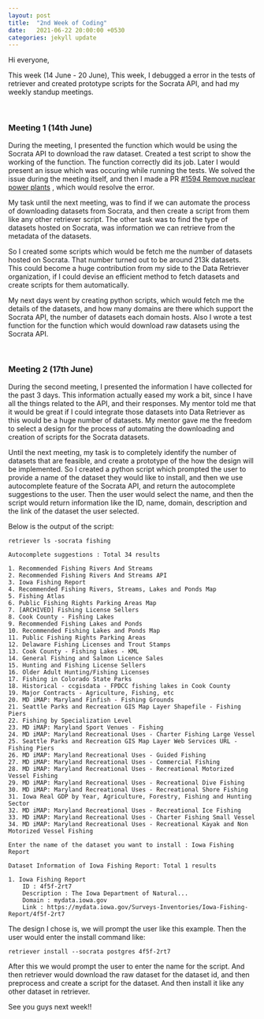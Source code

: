 ```yaml
---
layout: post
title:  "2nd Week of Coding"
date:   2021-06-22 20:00:00 +0530
categories: jekyll update
---
```

Hi everyone,

This week (14 June - 20 June), This week, I debugged a error in the tests of retriever and created prototype scripts for the Socrata API, and had my weekly standup meetings.

&nbsp;

### Meeting 1 (14th June)

During the meeting, I presented the function which would be using the Socrata API to download the raw dataset. Created a test script to show the working of the function. The function correctly did its job. Later I would present an issue which was occuring while running the tests. We solved the issue during the meeting itself, and then I made a PR [#1594 Remove nuclear power plants](https://github.com/weecology/retriever/pull/1594) , which would resolve the error.

My task until the next meeting, was to find if we can automate the process of downloading datasets from Socrata, and then create a script from them like any other retriever script. The other task was to find the type of datasets hosted on Socrata, was information we can retrieve from the metadata of the datasets.

So I created some scripts which would be fetch me the number of datasets hosted on Socrata. That number turned out to be around 213k datasets. This could become a huge contribution from my side to the Data Retriever organization, if I could devise an efficient method to fetch datasets and create scripts for them automatically.

My next days went by creating python scripts, which would fetch me the details of the datasets, and how many domains are there which support the Socrata API, the number of datasets each domain hosts. Also I wrote a test function for the function which would download raw datasets using the Socrata API.

&nbsp;

### Meeting 2 (17th June)

During the second meeting, I presented the information I have collected for the past 3 days. This information actually eased my work a bit, since I have all the things related to the API, and their responses. My mentor told me that it would be great if I could integrate those datasets into Data Retriever as this would be a huge number of datasets. My mentor gave me the freedom to select a design for the process of automating the downloading and creation of scripts for the Socrata datasets.

Until the next meeting, my task is to completely identify the number of datasets that are feasible, and create a prototype of the how the design will be implemented. So I created a python script which prompted the user to provide a name of the dataset they would like to install, and then we use autocomplete feature of the Socrata API, and return the autocomplete suggestions to the user. Then the user would select the name, and then the script would return information like the ID, name, domain, description and the link of the dataset the user selected.

Below is the output of the script:

```text
retriever ls -socrata fishing

Autocomplete suggestions : Total 34 results

1. Recommended Fishing Rivers And Streams
2. Recommended Fishing Rivers And Streams API
3. Iowa Fishing Report
4. Recommended Fishing Rivers, Streams, Lakes and Ponds Map
5. Fishing Atlas
6. Public Fishing Rights Parking Areas Map
7. [ARCHIVED] Fishing License Sellers
8. Cook County - Fishing Lakes
9. Recommended Fishing Lakes and Ponds
10. Recommended Fishing Lakes and Ponds Map
11. Public Fishing Rights Parking Areas
12. Delaware Fishing Licenses and Trout Stamps
13. Cook County - Fishing Lakes - KML
14. General Fishing and Salmon Licence Sales
15. Hunting and Fishing License Sellers
16. Older Adult Hunting/Fishing Licenses
17. Fishing in Colorado State Parks
18. Historical - ccgisdata - FPDCC fishing lakes in Cook County
19. Major Contracts - Agriculture, Fishing, etc
20. MD iMAP: Maryland Finfish - Fishing Grounds
21. Seattle Parks and Recreation GIS Map Layer Shapefile - Fishing Piers
22. Fishing by Specialization Level
23. MD iMAP: Maryland Sport Venues - Fishing
24. MD iMAP: Maryland Recreational Uses - Charter Fishing Large Vessel
25. Seattle Parks and Recreation GIS Map Layer Web Services URL - Fishing Piers
26. MD iMAP: Maryland Recreational Uses - Guided Fishing
27. MD iMAP: Maryland Recreational Uses - Commercial Fishing
28. MD iMAP: Maryland Recreational Uses - Recreational Motorized Vessel Fishing
29. MD iMAP: Maryland Recreational Uses - Recreational Dive Fishing
30. MD iMAP: Maryland Recreational Uses - Recreational Shore Fishing
31. Iowa Real GDP by Year, Agriculture, Forestry, Fishing and Hunting Sector
32. MD iMAP: Maryland Recreational Uses - Recreational Ice Fishing
33. MD iMAP: Maryland Recreational Uses - Charter Fishing Small Vessel
34. MD iMAP: Maryland Recreational Uses - Recreational Kayak and Non Motorized Vessel Fishing

Enter the name of the dataset you want to install : Iowa Fishing Report

Dataset Information of Iowa Fishing Report: Total 1 results

1. Iowa Fishing Report
    ID : 4f5f-2rt7
    Description : The Iowa Department of Natural...
    Domain : mydata.iowa.gov
    Link : https://mydata.iowa.gov/Surveys-Inventories/Iowa-Fishing-Report/4f5f-2rt7
```

The design I chose is, we will prompt the user like this example. Then the user would enter the install command like:

```retriever install --socrata postgres 4f5f-2rt7```

After this we would prompt the user to enter the name for the script.
And then retriever would download the raw dataset for the dataset id, and then preprocess and create a script for the dataset. And then install it like any other dataset in retriever.

See you guys next week!!
